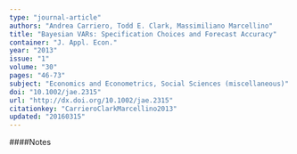 ```yaml
---
type: "journal-article"
authors: "Andrea Carriero, Todd E. Clark, Massimiliano Marcellino"
title: "Bayesian VARs: Specification Choices and Forecast Accuracy"
container: "J. Appl. Econ."
year: "2013"
issue: "1"
volume: "30"
pages: "46-73"
subject: "Economics and Econometrics, Social Sciences (miscellaneous)"
doi: "10.1002/jae.2315"
url: "http://dx.doi.org/10.1002/jae.2315"
citationkey: "CarrieroClarkMarcellino2013"
updated: "20160315"
---
```


####Notes
